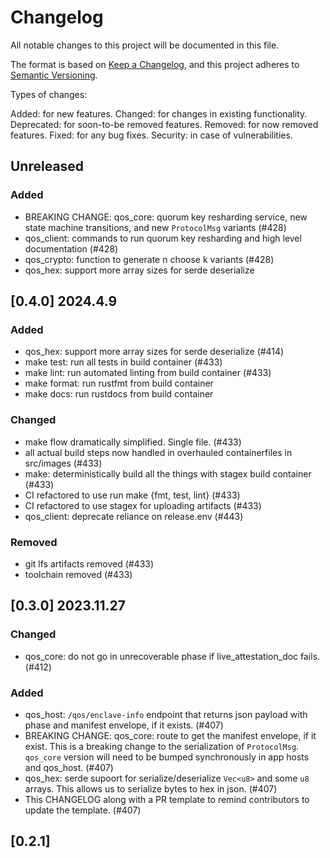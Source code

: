 # Changelog

All notable changes to this project will be documented in this file.

The format is based on [Keep a Changelog](https://keepachangelog.com/en/1.0.0/),
and this project adheres to [Semantic Versioning](https://semver.org/spec/v2.0.0.html).

Types of changes:

Added: for new features.
Changed: for changes in existing functionality.
Deprecated: for soon-to-be removed features.
Removed: for now removed features.
Fixed: for any bug fixes.
Security: in case of vulnerabilities.

## Unreleased

### Added

- BREAKING CHANGE: qos_core: quorum key resharding service, new state machine transitions, and new `ProtocolMsg` variants (#428)
- qos_client: commands to run quorum key resharding and high level documentation (#428)
- qos_crypto: function to generate n choose k variants (#428)
- qos_hex: support more array sizes for serde deserialize

## [0.4.0] 2024.4.9

### Added

- qos_hex: support more array sizes for serde deserialize (#414)
- make test: run all tests in build container (#433)
- make lint: run automated linting from build container (#433)
- make format: run rustfmt from build container
- make docs: run rustdocs from build container

### Changed

- make flow dramatically simplified. Single file. (#433)
- all actual build steps now handled in overhauled containerfiles in src/images (#433)
- make: deterministically build all the things with stagex build container (#433)
- CI refactored to use run make {fmt, test, lint} (#433)
- CI refactored to use stagex for uploading artifacts (#433)
- qos_client: deprecate reliance on release.env (#443)

### Removed

- git lfs artifacts removed (#433)
- toolchain removed (#433)

## [0.3.0] 2023.11.27

### Changed

- qos_core: do not go in unrecoverable phase if live_attestation_doc fails. (#412)

### Added

- qos_host: `/qos/enclave-info` endpoint that returns json payload with phase and manifest envelope, if it exists. (#407)
- BREAKING CHANGE: qos_core: route to get the manifest envelope, if it exist. This is a breaking change to the serialization of `ProtocolMsg`. `qos_core` version will need to be bumped synchronously in app hosts and qos_host. (#407)
- qos_hex: serde supoort for serialize/deserialize `Vec<u8>` and some `u8` arrays. This allows us to serialize bytes to hex in json. (#407)
- This CHANGELOG along with a PR template to remind contributors to update the template. (#407)

## [0.2.1]
